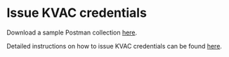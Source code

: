 # Issue KVAC credentials

Download a sample Postman collection [here](../../../Postman\_collections/Issuing%20KVAC%20credentials).

Detailed instructions on how to issue KVAC credentials can be found [here](../kvac.md).
